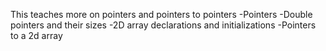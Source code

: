 This teaches more on pointers and pointers to pointers
-Pointers
-Double pointers and their sizes
-2D array declarations and initializations
-Pointers to a 2d array 
